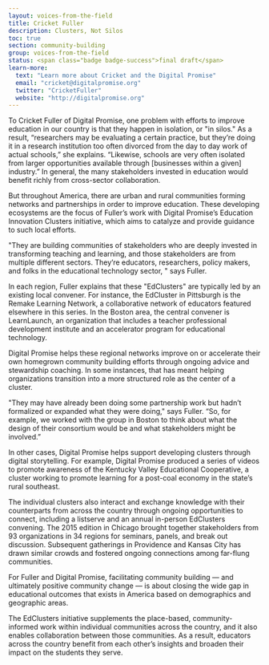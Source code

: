 ```yaml
---
layout: voices-from-the-field
title: Cricket Fuller
description: Clusters, Not Silos
toc: true
section: community-building
group: voices-from-the-field
status: <span class="badge badge-success">final draft</span>
learn-more:
  text: "Learn more about Cricket and the Digital Promise"
  email: "cricket@digitalpromise.org"
  twitter: "CricketFuller"
  website: "http://digitalpromise.org"
---
```


To Cricket Fuller of Digital Promise, one problem with efforts to improve education in our country is that they happen in isolation, or "in silos." As a result, “researchers may be evaluating a certain practice, but they’re doing it in a research institution too often divorced from the day to day work of actual schools,” she explains. “Likewise, schools are very often isolated from larger opportunities available through [businesses within a given] industry.” In general, the many stakeholders invested in education would benefit richly from cross-sector collaboration.

But throughout America, there are urban and rural communities forming networks and partnerships in order to improve education. These developing ecosystems are the focus of Fuller’s work with Digital Promise’s Education Innovation Clusters initiative, which aims to catalyze and provide guidance to such local efforts.

"They are building communities of stakeholders who are deeply invested in transforming teaching and learning, and those stakeholders are from multiple different sectors. They’re educators, researchers, policy makers, and folks in the educational technology sector, " says Fuller.

In each region, Fuller explains that these "EdClusters" are typically led by an existing local convener. For instance, the EdCluster in Pittsburgh is the Remake Learning Network, a collaborative network of educators featured elsewhere in this series. In the Boston area, the central convener is LearnLaunch, an organization that includes a teacher professional development institute and an accelerator program for educational technology.

Digital Promise helps these regional networks improve on or accelerate their own homegrown community building efforts through ongoing advice and stewardship coaching. In some instances, that has meant helping organizations transition into a more structured role as the center of a cluster.

"They may have already been doing some partnership work but hadn’t formalized or expanded what they were doing," says Fuller. “So, for example, we worked with the group in Boston to think about what the design of their consortium would be and what stakeholders might be involved.”

In other cases, Digital Promise helps support developing clusters through digital storytelling. For example, Digital Promise produced a series of videos to promote awareness of the Kentucky Valley Educational Cooperative, a cluster working to promote learning for a post-coal economy in the state’s rural southeast.

The individual clusters also interact and exchange knowledge with their counterparts from across the country through ongoing opportunities to connect, including a listserve and an annual in-person EdClusters convening. The 2015 edition in Chicago brought together stakeholders from 93 organizations in 34 regions for seminars, panels, and break out discussion. Subsequent gatherings in Providence and Kansas City has drawn similar crowds and fostered ongoing connections among far-flung communities.

For Fuller and Digital Promise, facilitating community building — and ultimately positive community change — is about closing the wide gap in educational outcomes that exists in America based on demographics and geographic areas.

The EdClusters initiative supplements the place-based, community-informed work within individual communities across the country,  and it also enables collaboration between those communities. As a result, educators across the country benefit from each other’s insights and broaden their impact on the students they serve.
